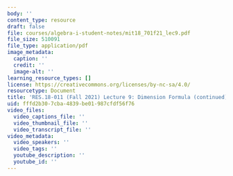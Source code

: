 ```yaml
---
body: ''
content_type: resource
draft: false
file: courses/algebra-i-student-notes/mit18_701f21_lec9.pdf
file_size: 510091
file_type: application/pdf
image_metadata:
  caption: ''
  credit: ''
  image-alt: ''
learning_resource_types: []
license: https://creativecommons.org/licenses/by-nc-sa/4.0/
resourcetype: Document
title: 'RES.18-011 (Fall 2021) Lecture 9: Dimension Formula (continued) '
uid: fffd2b30-7cba-4839-be01-987cfdf56f76
video_files:
  video_captions_file: ''
  video_thumbnail_file: ''
  video_transcript_file: ''
video_metadata:
  video_speakers: ''
  video_tags: ''
  youtube_description: ''
  youtube_id: ''
---
```

